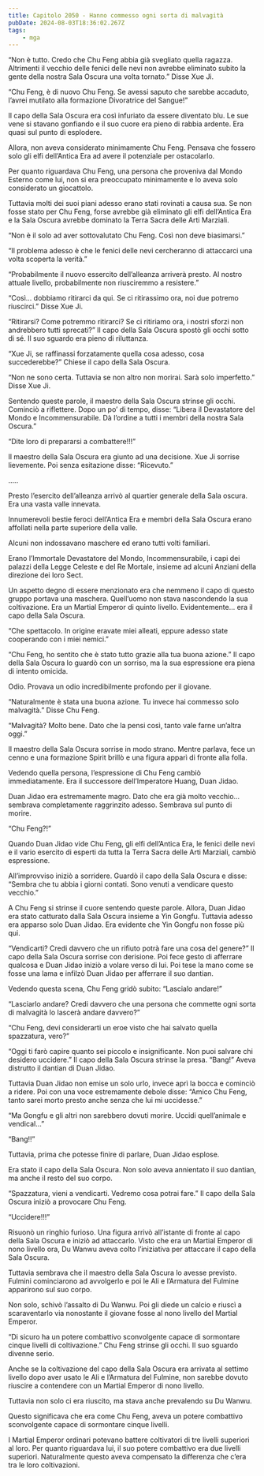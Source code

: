 ```yaml
---
title: Capitolo 2050 - Hanno commesso ogni sorta di malvagità
pubDate: 2024-08-03T18:36:02.267Z
tags:
    - mga
---
```



“Non è tutto. Credo che Chu Feng abbia già svegliato quella ragazza. Altrimenti il vecchio delle fenici delle nevi non avrebbe eliminato subito la gente della nostra Sala Oscura una volta tornato.” Disse Xue Ji.

“Chu Feng, è di nuovo Chu Feng. Se avessi saputo che sarebbe accaduto, l’avrei mutilato alla formazione Divoratrice del Sangue!”

Il capo della Sala Oscura era così infuriato da essere diventato blu. Le sue vene si stavano gonfiando e il suo cuore era pieno di rabbia ardente. Era quasi sul punto di esplodere.

Allora, non aveva considerato minimamente Chu Feng. Pensava che fossero solo gli elfi dell’Antica Era ad avere il potenziale per ostacolarlo.

Per quanto riguardava Chu Feng, una persona che proveniva dal Mondo Esterno come lui, non si era preoccupato minimamente e lo aveva solo considerato un giocattolo.

Tuttavia molti dei suoi piani adesso erano stati rovinati a causa sua. Se non fosse stato per Chu Feng, forse avrebbe già eliminato gli elfi dell’Antica Era e la Sala Oscura avrebbe dominato la Terra Sacra delle Arti Marziali.

“Non è il solo ad aver sottovalutato Chu Feng. Così non deve biasimarsi.”

“Il problema adesso è che le fenici delle nevi cercheranno di attaccarci una volta scoperta la verità.”

“Probabilmente il nuovo essercito dell’alleanza arriverà presto. Al nostro attuale livello, probabilmente non riusciremmo a resistere.”

“Così… dobbiamo ritirarci da qui. Se ci ritirassimo ora, noi due potremo riuscirci.” Disse Xue Ji.

“Ritirarsi? Come potremmo ritirarci? Se ci ritiriamo ora, i nostri sforzi non andrebbero tutti sprecati?” Il capo della Sala Oscura spostò gli occhi sotto di sé. Il suo sguardo era pieno di riluttanza.

“Xue Ji, se raffinassi forzatamente quella cosa adesso, cosa succederebbe?” Chiese il capo della Sala Oscura.

“Non ne sono certa. Tuttavia se non altro non morirai. Sarà solo imperfetto.” Disse Xue Ji.

Sentendo queste parole, il maestro della Sala Oscura strinse gli occhi. Cominciò a riflettere. Dopo un po’ di tempo, disse: “Libera il Devastatore del Mondo e Incommensurabile. Dà l’ordine a tutti i membri della nostra Sala Oscura.”

“Dite loro di prepararsi a combattere!!!”

Il maestro della Sala Oscura era giunto ad una decisione. Xue Ji sorrise lievemente. Poi senza esitazione disse: “Ricevuto.”

…..

Presto l’esercito dell’alleanza arrivò al quartier generale della Sala oscura. Era una vasta valle innevata.

Innumerevoli bestie feroci dell’Antica Era e membri della Sala Oscura erano affollati nella parte superiore della valle.

Alcuni non indossavano maschere ed erano tutti volti familiari.

Erano l’Immortale Devastatore del Mondo, Incommensurabile, i capi dei palazzi della Legge Celeste e del Re Mortale, insieme ad alcuni Anziani della direzione dei loro Sect.

Un aspetto degno di essere menzionato era che nemmeno il capo di questo gruppo portava una maschera. Quell’uomo non stava nascondendo la sua coltivazione. Era un Martial Emperor di quinto livello. Evidentemente… era il capo della Sala Oscura.

“Che spettacolo. In origine eravate miei alleati, eppure adesso state cooperando con i miei nemici.”

“Chu Feng, ho sentito che è stato tutto grazie alla tua buona azione.” Il capo della Sala Oscura lo guardò con un sorriso, ma la sua espressione era piena di intento omicida.

Odio. Provava un odio incredibilmente profondo per il giovane.

“Naturalmente è stata una buona azione. Tu invece hai commesso solo malvagità.” Disse Chu Feng.

“Malvagità? Molto bene. Dato che la pensi così, tanto vale farne un’altra oggi.”

Il maestro della Sala Oscura sorrise in modo strano. Mentre parlava, fece un cenno e una formazione Spirit brillò e una figura apparì di fronte alla folla.

Vedendo quella persona, l’espressione di Chu Feng cambiò immediatamente. Era il successore dell’Imperatore Huang, Duan Jidao.

Duan Jidao era estremamente magro. Dato che era già molto vecchio… sembrava completamente raggrinzito adesso. Sembrava sul punto di morire.

“Chu Feng?!”

Quando Duan Jidao vide Chu Feng, gli elfi dell’Antica Era, le fenici delle nevi e il vario esercito di esperti da tutta la Terra Sacra delle Arti Marziali, cambiò espressione.

All’improvviso iniziò a sorridere. Guardò il capo della Sala Oscura e disse: “Sembra che tu abbia i giorni contati. Sono venuti a vendicare questo vecchio.”

A Chu Feng si strinse il cuore sentendo queste parole. Allora, Duan Jidao era stato catturato dalla Sala Oscura insieme a Yin Gongfu. Tuttavia adesso era apparso solo Duan Jidao. Era evidente che Yin Gongfu non fosse più qui.

“Vendicarti? Credi davvero che un rifiuto potrà fare una cosa del genere?” Il capo della Sala Oscura sorrise con derisione. Poi fece gesto di afferrare qualcosa e Duan Jidao iniziò a volare verso di lui. Poi tese la mano come se fosse una lama e infilzò Duan Jidao per afferrare il suo dantian.

Vedendo questa scena, Chu Feng gridò subito: “Lascialo andare!”

“Lasciarlo andare? Credi davvero che una persona che commette ogni sorta di malvagità lo lascerà andare davvero?”

“Chu Feng, devi considerarti un eroe visto che hai salvato quella spazzatura, vero?”

“Oggi ti farò capire quanto sei piccolo e insignificante. Non puoi salvare chi desidero uccidere.” Il capo della Sala Oscura strinse la presa. “Bang!” Aveva distrutto il dantian di Duan Jidao.

Tuttavia Duan Jidao non emise un solo urlo, invece aprì la bocca e cominciò a ridere. Poi con una voce estremamente debole disse: “Amico Chu Feng, tanto sarei morto presto anche senza che lui mi uccidesse.”

“Ma Gongfu e gli altri non sarebbero dovuti morire. Uccidi quell’animale e vendical…”

“Bang!!”

Tuttavia, prima che potesse finire di parlare, Duan Jidao esplose.

Era stato il capo della Sala Oscura. Non solo aveva annientato il suo dantian, ma anche il resto del suo corpo.

“Spazzatura, vieni a vendicarti. Vedremo cosa potrai fare.” Il capo della Sala Oscura iniziò a provocare Chu Feng.

“Uccidere!!!”

Risuonò un ringhio furioso. Una figura arrivò all’istante di fronte al capo della Sala Oscura e iniziò ad attaccarlo. Visto che era un Martial Emperor di nono livello ora, Du Wanwu aveva colto l’iniziativa per attaccare il capo della Sala Oscura.

Tuttavia sembrava che il maestro della Sala Oscura lo avesse previsto. Fulmini cominciarono ad avvolgerlo e poi le Ali e l’Armatura del Fulmine apparirono sul suo corpo.

Non solo, schivò l’assalto di Du Wanwu. Poi gli diede un calcio e riuscì a scaraventarlo via nonostante il giovane fosse al nono livello del Martial Emperor.

“Di sicuro ha un potere combattivo sconvolgente capace di sormontare cinque livelli di coltivazione.” Chu Feng strinse gli occhi. Il suo sguardo divenne serio.

Anche se la coltivazione del capo della Sala Oscura era arrivata al settimo livello dopo aver usato le Ali e l’Armatura del Fulmine, non sarebbe dovuto riuscire a contendere con un Martial Emperor di nono livello.

Tuttavia non solo ci era riuscito, ma stava anche prevalendo su Du Wanwu.

Questo significava che era come Chu Feng, aveva un potere combattivo sconvolgente capace di sormontare cinque livelli.

I Martial Emperor ordinari potevano battere coltivatori di tre livelli superiori al loro. Per quanto riguardava lui, il suo potere combattivo era due livelli superiori. Naturalmente questo aveva compensato la differenza che c’era tra le loro coltivazioni.


